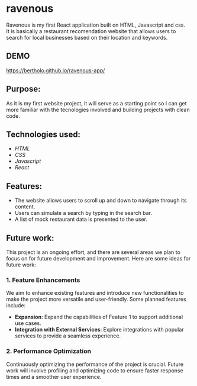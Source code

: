 # ravenous

Ravenous is my first React application built on HTML, Javascript and css.  
It is basically a restaurant recomendation website that allows users to search for local businesses based on their location and keywords.

## DEMO

https://bertholo.github.io/ravenous-app/

## Purpose:

As it is my first website project, it will serve as a starting point so I can get more familiar with the tecnologies involved and building projects with clean code.

## Technologies used:

- *HTML*
- *CSS*
- *Javascript*
- *React*

## Features:

- The website allows users to scroll up and down to navigate through its content.
- Users can simulate a search by typing in the search bar.
- A list of mock restaurant data is presented to the user.

## Future work:

This project is an ongoing effort, and there are several areas we plan to focus on for future development and improvement. Here are some ideas for future work:

### 1. Feature Enhancements

We aim to enhance existing features and introduce new functionalities to make the project more versatile and user-friendly. Some planned features include:

- **Expansion**: Expand the capabilities of Feature 1 to support additional use cases.
- **Integration with External Services**: Explore integrations with popular services to provide a seamless experience.

### 2. Performance Optimization

Continuously optimizing the performance of the project is crucial. Future work will involve profiling and optimizing code to ensure faster response times and a smoother user experience.